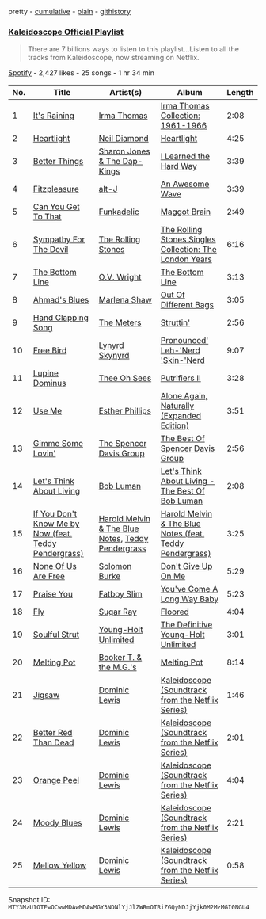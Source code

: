 pretty - [cumulative](/playlists/cumulative/37i9dQZF1DX7uhJIOvulOC.md) - [plain](/playlists/plain/37i9dQZF1DX7uhJIOvulOC) - [githistory](https://github.githistory.xyz/mackorone/spotify-playlist-archive/blob/main/playlists/plain/37i9dQZF1DX7uhJIOvulOC)

### [Kaleidoscope Official Playlist](https://open.spotify.com/playlist/37i9dQZF1DX7uhJIOvulOC)

> There are 7 billions ways to listen to this playlist...Listen to all the tracks from Kaleidoscope, now streaming on Netflix.

[Spotify](https://open.spotify.com/user/spotify) - 2,427 likes - 25 songs - 1 hr 34 min

| No. | Title | Artist(s) | Album | Length |
|---|---|---|---|---|
| 1 | [It's Raining](https://open.spotify.com/track/6939d7AvgMNTBS7tiqsdHW) | [Irma Thomas](https://open.spotify.com/artist/01Z8Z9K54zewyP04ZfGLSv) | [Irma Thomas Collection: 1961\-1966](https://open.spotify.com/album/3MhMYjRhAkiZ9F4GDkcpuy) | 2:08 |
| 2 | [Heartlight](https://open.spotify.com/track/3dC25ffC9Zlr8UysO3qqW3) | [Neil Diamond](https://open.spotify.com/artist/7mEIug7XUlQHikrFxjTWes) | [Heartlight](https://open.spotify.com/album/2v2fMp3DEe1ngLBQtRqMpR) | 4:25 |
| 3 | [Better Things](https://open.spotify.com/track/1lDrb5N8RmfD1USPQYPpUu) | [Sharon Jones & The Dap\-Kings](https://open.spotify.com/artist/6LufpoVlIYKQCu9Gjpk8B7) | [I Learned the Hard Way](https://open.spotify.com/album/4FZCwaWGcFqd2CBiJUcHnx) | 3:39 |
| 4 | [Fitzpleasure](https://open.spotify.com/track/7DdXf9x75iEVCHWfoRwRuR) | [alt\-J](https://open.spotify.com/artist/3XHO7cRUPCLOr6jwp8vsx5) | [An Awesome Wave](https://open.spotify.com/album/6k3vC8nep1BfqAIJ81L6OL) | 3:39 |
| 5 | [Can You Get To That](https://open.spotify.com/track/5lc9L9FeLBwlJPgEbq9uEw) | [Funkadelic](https://open.spotify.com/artist/450o9jw6AtiQlQkHCdH6Ru) | [Maggot Brain](https://open.spotify.com/album/3ywVzrwMQ3Kq43N9zBdBQm) | 2:49 |
| 6 | [Sympathy For The Devil](https://open.spotify.com/track/75zMKn5euxQdlkZgu4P42J) | [The Rolling Stones](https://open.spotify.com/artist/22bE4uQ6baNwSHPVcDxLCe) | [The Rolling Stones Singles Collection: The London Years](https://open.spotify.com/album/0ACOqjq9mQuCZry2kj5zkB) | 6:16 |
| 7 | [The Bottom Line](https://open.spotify.com/track/3jZcB4uYL7J1nhD9h1Dpqm) | [O.V\. Wright](https://open.spotify.com/artist/2eRG04xbRiI1AzY8uTCySk) | [The Bottom Line](https://open.spotify.com/album/0bDFKtBkBTJxTVLwZ8H80N) | 3:13 |
| 8 | [Ahmad's Blues](https://open.spotify.com/track/12UvbdBibLyCpwPvQMlQEB) | [Marlena Shaw](https://open.spotify.com/artist/0hirZ8kPPdM9pzXpoagB4w) | [Out Of Different Bags](https://open.spotify.com/album/3gdUM13NhBDjKDVXyKOioK) | 3:05 |
| 9 | [Hand Clapping Song](https://open.spotify.com/track/3COOd5xqfP3VUeTZtUKcvD) | [The Meters](https://open.spotify.com/artist/2JRvXPGWiINrnJljNJhG5s) | [Struttin'](https://open.spotify.com/album/3rnBsVeezZtrGh8QU9nbzg) | 2:56 |
| 10 | [Free Bird](https://open.spotify.com/track/5EWPGh7jbTNO2wakv8LjUI) | [Lynyrd Skynyrd](https://open.spotify.com/artist/4MVyzYMgTwdP7Z49wAZHx0) | [Pronounced' Leh\-'Nerd 'Skin\-'Nerd](https://open.spotify.com/album/6DExt1eX4lflLacVjHHbOs) | 9:07 |
| 11 | [Lupine Dominus](https://open.spotify.com/track/6MW8aQyILwnaTMAcful96e) | [Thee Oh Sees](https://open.spotify.com/artist/3qYfqdVwX0fil71onLpLkh) | [Putrifiers II](https://open.spotify.com/album/4Mb4d8OrougDMQalZ1c90i) | 3:28 |
| 12 | [Use Me](https://open.spotify.com/track/5eFfHWOxG08HgkpVoSEPBf) | [Esther Phillips](https://open.spotify.com/artist/0WZ7IgzdjPvwFdjDjjuZm7) | [Alone Again, Naturally \(Expanded Edition\)](https://open.spotify.com/album/5e5P0LttxIUtbeLjxtuftu) | 3:51 |
| 13 | [Gimme Some Lovin'](https://open.spotify.com/track/3yobZXbEQQJq7wBazWGDVg) | [The Spencer Davis Group](https://open.spotify.com/artist/3i9hP422d2KMjaupTzBNVS) | [The Best Of Spencer Davis Group](https://open.spotify.com/album/6hWcuAd9vwJ0Dqbobj3ksb) | 2:56 |
| 14 | [Let's Think About Living](https://open.spotify.com/track/2KwHEWuvd2JCWVK0oQyLkf) | [Bob Luman](https://open.spotify.com/artist/7GHomDn4a8u8k0AlUTwBWQ) | [Let's Think About Living \- The Best Of Bob Luman](https://open.spotify.com/album/7qABdp7hKAd4SzKleG7snt) | 2:08 |
| 15 | [If You Don't Know Me by Now \(feat\. Teddy Pendergrass\)](https://open.spotify.com/track/3NElqDNNnzvWYOwsbxLQKN) | [Harold Melvin & The Blue Notes](https://open.spotify.com/artist/438JBZR1AR0l04AzcYW9gy), [Teddy Pendergrass](https://open.spotify.com/artist/68kACMx6A3D2BYiO056MeQ) | [Harold Melvin & The Blue Notes \(feat\. Teddy Pendergrass\)](https://open.spotify.com/album/3Yqyi7rmyXYDbcc0qJzXef) | 3:25 |
| 16 | [None Of Us Are Free](https://open.spotify.com/track/1MBgaJoraHR7RHgAV58QU4) | [Solomon Burke](https://open.spotify.com/artist/4nts0oxMT67lVUoi5Kjxrb) | [Don't Give Up On Me](https://open.spotify.com/album/5fPt2yO2JG9ymtO1PNz5iK) | 5:29 |
| 17 | [Praise You](https://open.spotify.com/track/3yGy1JYz3zQKlxSgjgpQqX) | [Fatboy Slim](https://open.spotify.com/artist/4Y7tXHSEejGu1vQ9bwDdXW) | [You've Come A Long Way Baby](https://open.spotify.com/album/5oF9RaCKaF7e5siW9zdl6L) | 5:23 |
| 18 | [Fly](https://open.spotify.com/track/3uPfVXcjnpOjyzI3jb3js4) | [Sugar Ray](https://open.spotify.com/artist/4uN3DsfENc7dp0OLO0FEIb) | [Floored](https://open.spotify.com/album/3jMUfZpBUTZOl91khbj4ic) | 4:04 |
| 19 | [Soulful Strut](https://open.spotify.com/track/6v8mOtpRlXbG3BOauqPRHC) | [Young\-Holt Unlimited](https://open.spotify.com/artist/5r2DrmyTTiDTQaFz3tyX8W) | [The Definitive Young\-Holt Unlimited](https://open.spotify.com/album/6Piq6lFLq7hwbDgyS3pOgJ) | 3:01 |
| 20 | [Melting Pot](https://open.spotify.com/track/6EjWezCHHgaqxpQYhLSlP7) | [Booker T\. & the M.G.'s](https://open.spotify.com/artist/2vDV0T8sxx2ENnKXds75e5) | [Melting Pot](https://open.spotify.com/album/75TzwEVGXEdWHu4XjOuRF8) | 8:14 |
| 21 | [Jigsaw](https://open.spotify.com/track/26YwP9yDHHR7oohsqjF9u0) | [Dominic Lewis](https://open.spotify.com/artist/3L0d5AOt1pZZ2HxjJ15p2U) | [Kaleidoscope \(Soundtrack from the Netflix Series\)](https://open.spotify.com/album/5NneE2ZErwmfooc3nyj5y3) | 1:46 |
| 22 | [Better Red Than Dead](https://open.spotify.com/track/4uq0TaIF5WhNM91piRhXP8) | [Dominic Lewis](https://open.spotify.com/artist/3L0d5AOt1pZZ2HxjJ15p2U) | [Kaleidoscope \(Soundtrack from the Netflix Series\)](https://open.spotify.com/album/5NneE2ZErwmfooc3nyj5y3) | 2:01 |
| 23 | [Orange Peel](https://open.spotify.com/track/2lZBux5o2uMIT3mWeZ94z4) | [Dominic Lewis](https://open.spotify.com/artist/3L0d5AOt1pZZ2HxjJ15p2U) | [Kaleidoscope \(Soundtrack from the Netflix Series\)](https://open.spotify.com/album/5NneE2ZErwmfooc3nyj5y3) | 4:04 |
| 24 | [Moody Blues](https://open.spotify.com/track/27hcY2AQMyLxFjo62Rz6MW) | [Dominic Lewis](https://open.spotify.com/artist/3L0d5AOt1pZZ2HxjJ15p2U) | [Kaleidoscope \(Soundtrack from the Netflix Series\)](https://open.spotify.com/album/5NneE2ZErwmfooc3nyj5y3) | 2:21 |
| 25 | [Mellow Yellow](https://open.spotify.com/track/6d9r6Ylqk90SFejCA8Ggar) | [Dominic Lewis](https://open.spotify.com/artist/3L0d5AOt1pZZ2HxjJ15p2U) | [Kaleidoscope \(Soundtrack from the Netflix Series\)](https://open.spotify.com/album/5NneE2ZErwmfooc3nyj5y3) | 0:58 |

Snapshot ID: `MTY3MzU1OTEwOCwwMDAwMDAwMGY3NDNlYjJlZWRmOTRiZGQyNDJjYjk0M2MzMGI0NGU4`
